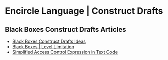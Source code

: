 Encircle Language | Construct Drafts
==================================

Black Boxes Construct Drafts Articles
------------------------------------

- [Black Boxes Construct Drafts Ideas](black-boxes-construct-drafts-ideas.md)
- [Black Boxes | Level Limitation](black-boxes-level-limitation.md)
- [Simplified Access Control Expression in Text Code](black-boxes-simplified-access-control-expression-in-text-code.md)
